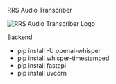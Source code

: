 RRS Audio Transcriber

![RRS Audio Transcriber Logo](https://res.cloudinary.com/satjay/image/upload/v1747377860/dwwatpsxg1pp6yulsaqh.png)

Backend

- pip install -U openai-whisper
- pip install whisper-timestamped
- pip install fastapi
- pip install uvcorn

